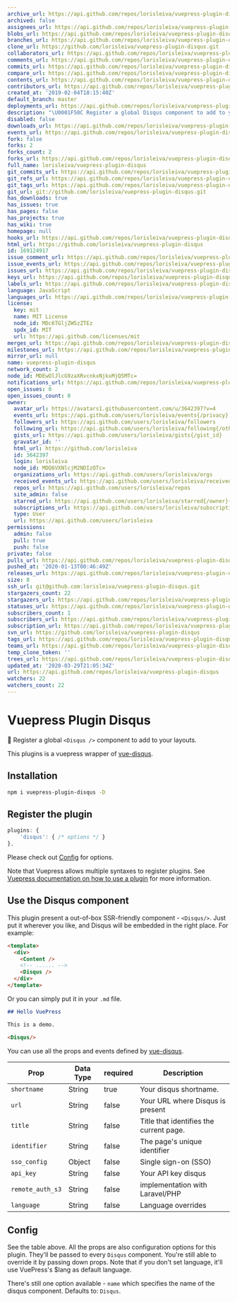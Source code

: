 ```yaml
---
archive_url: https://api.github.com/repos/lorisleiva/vuepress-plugin-disqus/{archive_format}{/ref}
archived: false
assignees_url: https://api.github.com/repos/lorisleiva/vuepress-plugin-disqus/assignees{/user}
blobs_url: https://api.github.com/repos/lorisleiva/vuepress-plugin-disqus/git/blobs{/sha}
branches_url: https://api.github.com/repos/lorisleiva/vuepress-plugin-disqus/branches{/branch}
clone_url: https://github.com/lorisleiva/vuepress-plugin-disqus.git
collaborators_url: https://api.github.com/repos/lorisleiva/vuepress-plugin-disqus/collaborators{/collaborator}
comments_url: https://api.github.com/repos/lorisleiva/vuepress-plugin-disqus/comments{/number}
commits_url: https://api.github.com/repos/lorisleiva/vuepress-plugin-disqus/commits{/sha}
compare_url: https://api.github.com/repos/lorisleiva/vuepress-plugin-disqus/compare/{base}...{head}
contents_url: https://api.github.com/repos/lorisleiva/vuepress-plugin-disqus/contents/{+path}
contributors_url: https://api.github.com/repos/lorisleiva/vuepress-plugin-disqus/contributors
created_at: '2019-02-04T18:15:40Z'
default_branch: master
deployments_url: https://api.github.com/repos/lorisleiva/vuepress-plugin-disqus/deployments
description: "\U0001F50C Register a global Disqus component to add to your layouts"
disabled: false
downloads_url: https://api.github.com/repos/lorisleiva/vuepress-plugin-disqus/downloads
events_url: https://api.github.com/repos/lorisleiva/vuepress-plugin-disqus/events
fork: false
forks: 2
forks_count: 2
forks_url: https://api.github.com/repos/lorisleiva/vuepress-plugin-disqus/forks
full_name: lorisleiva/vuepress-plugin-disqus
git_commits_url: https://api.github.com/repos/lorisleiva/vuepress-plugin-disqus/git/commits{/sha}
git_refs_url: https://api.github.com/repos/lorisleiva/vuepress-plugin-disqus/git/refs{/sha}
git_tags_url: https://api.github.com/repos/lorisleiva/vuepress-plugin-disqus/git/tags{/sha}
git_url: git://github.com/lorisleiva/vuepress-plugin-disqus.git
has_downloads: true
has_issues: true
has_pages: false
has_projects: true
has_wiki: true
homepage: null
hooks_url: https://api.github.com/repos/lorisleiva/vuepress-plugin-disqus/hooks
html_url: https://github.com/lorisleiva/vuepress-plugin-disqus
id: 169124917
issue_comment_url: https://api.github.com/repos/lorisleiva/vuepress-plugin-disqus/issues/comments{/number}
issue_events_url: https://api.github.com/repos/lorisleiva/vuepress-plugin-disqus/issues/events{/number}
issues_url: https://api.github.com/repos/lorisleiva/vuepress-plugin-disqus/issues{/number}
keys_url: https://api.github.com/repos/lorisleiva/vuepress-plugin-disqus/keys{/key_id}
labels_url: https://api.github.com/repos/lorisleiva/vuepress-plugin-disqus/labels{/name}
language: JavaScript
languages_url: https://api.github.com/repos/lorisleiva/vuepress-plugin-disqus/languages
license:
  key: mit
  name: MIT License
  node_id: MDc6TGljZW5zZTEz
  spdx_id: MIT
  url: https://api.github.com/licenses/mit
merges_url: https://api.github.com/repos/lorisleiva/vuepress-plugin-disqus/merges
milestones_url: https://api.github.com/repos/lorisleiva/vuepress-plugin-disqus/milestones{/number}
mirror_url: null
name: vuepress-plugin-disqus
network_count: 2
node_id: MDEwOlJlcG9zaXRvcnkxNjkxMjQ5MTc=
notifications_url: https://api.github.com/repos/lorisleiva/vuepress-plugin-disqus/notifications{?since,all,participating}
open_issues: 0
open_issues_count: 0
owner:
  avatar_url: https://avatars1.githubusercontent.com/u/3642397?v=4
  events_url: https://api.github.com/users/lorisleiva/events{/privacy}
  followers_url: https://api.github.com/users/lorisleiva/followers
  following_url: https://api.github.com/users/lorisleiva/following{/other_user}
  gists_url: https://api.github.com/users/lorisleiva/gists{/gist_id}
  gravatar_id: ''
  html_url: https://github.com/lorisleiva
  id: 3642397
  login: lorisleiva
  node_id: MDQ6VXNlcjM2NDIzOTc=
  organizations_url: https://api.github.com/users/lorisleiva/orgs
  received_events_url: https://api.github.com/users/lorisleiva/received_events
  repos_url: https://api.github.com/users/lorisleiva/repos
  site_admin: false
  starred_url: https://api.github.com/users/lorisleiva/starred{/owner}{/repo}
  subscriptions_url: https://api.github.com/users/lorisleiva/subscriptions
  type: User
  url: https://api.github.com/users/lorisleiva
permissions:
  admin: false
  pull: true
  push: false
private: false
pulls_url: https://api.github.com/repos/lorisleiva/vuepress-plugin-disqus/pulls{/number}
pushed_at: '2020-01-13T00:46:49Z'
releases_url: https://api.github.com/repos/lorisleiva/vuepress-plugin-disqus/releases{/id}
size: 8
ssh_url: git@github.com:lorisleiva/vuepress-plugin-disqus.git
stargazers_count: 22
stargazers_url: https://api.github.com/repos/lorisleiva/vuepress-plugin-disqus/stargazers
statuses_url: https://api.github.com/repos/lorisleiva/vuepress-plugin-disqus/statuses/{sha}
subscribers_count: 1
subscribers_url: https://api.github.com/repos/lorisleiva/vuepress-plugin-disqus/subscribers
subscription_url: https://api.github.com/repos/lorisleiva/vuepress-plugin-disqus/subscription
svn_url: https://github.com/lorisleiva/vuepress-plugin-disqus
tags_url: https://api.github.com/repos/lorisleiva/vuepress-plugin-disqus/tags
teams_url: https://api.github.com/repos/lorisleiva/vuepress-plugin-disqus/teams
temp_clone_token: ''
trees_url: https://api.github.com/repos/lorisleiva/vuepress-plugin-disqus/git/trees{/sha}
updated_at: '2020-03-29T21:05:34Z'
url: https://api.github.com/repos/lorisleiva/vuepress-plugin-disqus
watchers: 22
watchers_count: 22
---
```


# Vuepress Plugin Disqus
🔌 Register a global `<Disqus />` component to add to your layouts.

This plugins is a vuepress wrapper of [vue-disqus](https://github.com/ktquez/vue-disqus).

## Installation

```bash
npm i vuepress-plugin-disqus -D
```

## Register the plugin

```js
plugins: {
    'disqus': { /* options */ }
},
```

Please check out [Config](#config) for options.

Note that Vuepress allows multiple syntaxes to register plugins. See [Vuepress documentation on how to use a plugin](https://vuepress.vuejs.org/plugin/using-a-plugin.html) for more information.

## Use the Disqus component

This plugin present a out-of-box SSR-friendly component  - `<Disqus/>`. Just put it wherever you like, and Disqus will be embedded in the right place. For example:

```html
<template>
  <div>
    <Content />
    <!-- ...... -->
    <Disqus />
  </div>
</template>
```
Or you can simply put it in your `.md` file.
```markdown
## Hello VuePress

This is a demo.

<Disqus/>
```

You can use all the props and events defined by [vue-disqus](https://github.com/ktquez/vue-disqus).

Prop            | Data Type  | required  | Description
--------------- | ---------- | --------- | -----------
`shortname`     | String     | true      | Your disqus shortname.
`url`           | String     | false     | Your URL where Disqus is present
`title`         | String     | false     | Title that identifies the current page.
`identifier`    | String     | false     | The page's unique identifier
`sso_config`    | Object     | false     | Single sign-on (SSO)
`api_key`       | String     | false     | Your API key disqus
`remote_auth_s3`| String     | false     | implementation with Laravel/PHP
`language`      | String     | false     | Language overrides

## Config 

See the table above. All the props are also configuration options for this plugin. They'll be passed to every `Disqus` component. You're still able to override it by passing down props. Note that if you don't set language, it'll use VuePress's $lang as default language.

There's still one option available - `name` which specifies the name of the disqus component. Defaults to: `Disqus`.

